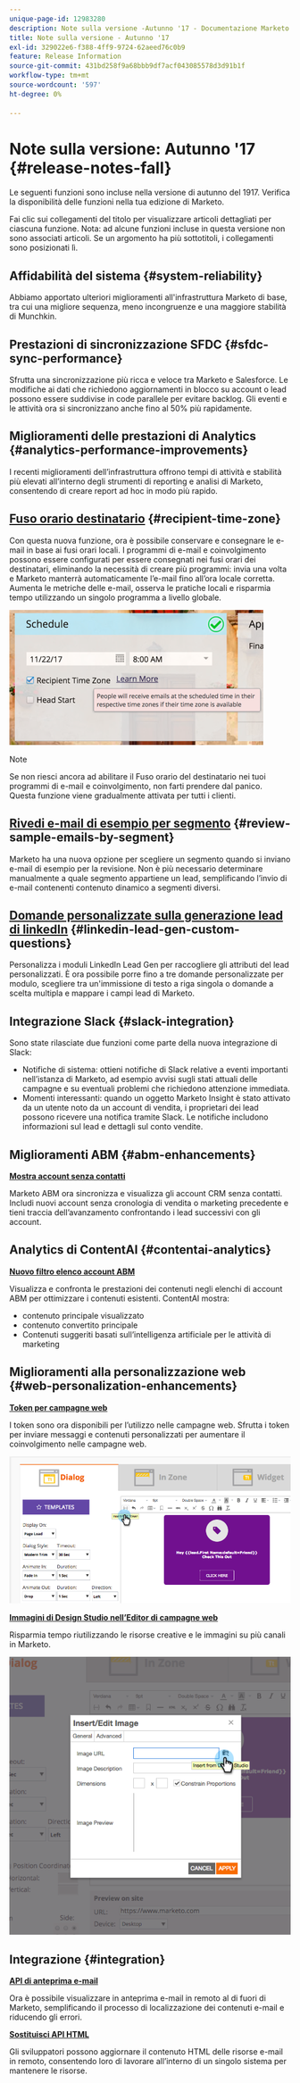 ```yaml
---
unique-page-id: 12983280
description: Note sulla versione -Autunno '17 - Documentazione Marketo - Documentazione del prodotto
title: Note sulla versione - Autunno '17
exl-id: 329022e6-f388-4ff9-9724-62aeed76c0b9
feature: Release Information
source-git-commit: 431bd258f9a68bbb9df7acf043085578d3d91b1f
workflow-type: tm+mt
source-wordcount: '597'
ht-degree: 0%

---
```


# Note sulla versione: Autunno &#39;17 {#release-notes-fall}

Le seguenti funzioni sono incluse nella versione di autunno del 1917. Verifica la disponibilità delle funzioni nella tua edizione di Marketo.

Fai clic sui collegamenti del titolo per visualizzare articoli dettagliati per ciascuna funzione. Nota: ad alcune funzioni incluse in questa versione non sono associati articoli. Se un argomento ha più sottotitoli, i collegamenti sono posizionati lì.

## Affidabilità del sistema {#system-reliability}

Abbiamo apportato ulteriori miglioramenti all&#39;infrastruttura Marketo di base, tra cui una migliore sequenza, meno incongruenze e una maggiore stabilità di Munchkin.

## Prestazioni di sincronizzazione SFDC {#sfdc-sync-performance}

Sfrutta una sincronizzazione più ricca e veloce tra Marketo e Salesforce. Le modifiche ai dati che richiedono aggiornamenti in blocco su account o lead possono essere suddivise in code parallele per evitare backlog. Gli eventi e le attività ora si sincronizzano anche fino al 50% più rapidamente.

## Miglioramenti delle prestazioni di Analytics {#analytics-performance-improvements}

I recenti miglioramenti dell’infrastruttura offrono tempi di attività e stabilità più elevati all’interno degli strumenti di reporting e analisi di Marketo, consentendo di creare report ad hoc in modo più rapido.

## [Fuso orario destinatario](/help/marketo/product-docs/email-marketing/email-programs/email-program-actions/scheduling-with-recipient-time-zone/understanding-recipient-time-zone.md) {#recipient-time-zone}

Con questa nuova funzione, ora è possibile conservare e consegnare le e-mail in base ai fusi orari locali. I programmi di e-mail e coinvolgimento possono essere configurati per essere consegnati nei fusi orari dei destinatari, eliminando la necessità di creare più programmi: invia una volta e Marketo manterrà automaticamente l’e-mail fino all’ora locale corretta. Aumenta le metriche delle e-mail, osserva le pratiche locali e risparmia tempo utilizzando un singolo programma a livello globale.

![](assets/image2017-11-29-8-3a45-3a47.png)

>[!NOTE]
>
>Se non riesci ancora ad abilitare il Fuso orario del destinatario nei tuoi programmi di e-mail e coinvolgimento, non farti prendere dal panico. Questa funzione viene gradualmente attivata per tutti i clienti.

## [Rivedi e-mail di esempio per segmento](/help/marketo/product-docs/email-marketing/general/creating-an-email/send-a-sample-email.md) {#review-sample-emails-by-segment}

Marketo ha una nuova opzione per scegliere un segmento quando si inviano e-mail di esempio per la revisione. Non è più necessario determinare manualmente a quale segmento appartiene un lead, semplificando l’invio di e-mail contenenti contenuto dinamico a segmenti diversi.

## [Domande personalizzate sulla generazione lead di linkedIn](/help/marketo/product-docs/demand-generation/social/social-functions/set-up-linkedin-lead-gen-forms.md) {#linkedin-lead-gen-custom-questions}

Personalizza i moduli LinkedIn Lead Gen per raccogliere gli attributi del lead personalizzati. È ora possibile porre fino a tre domande personalizzate per modulo, scegliere tra un&#39;immissione di testo a riga singola o domande a scelta multipla e mappare i campi lead di Marketo.

## Integrazione Slack {#slack-integration}

Sono state rilasciate due funzioni come parte della nuova integrazione di Slack:

* Notifiche di sistema: ottieni notifiche di Slack relative a eventi importanti nell’istanza di Marketo, ad esempio avvisi sugli stati attuali delle campagne e su eventuali problemi che richiedono attenzione immediata.
* Momenti interessanti: quando un oggetto Marketo Insight è stato attivato da un utente noto da un account di vendita, i proprietari dei lead possono ricevere una notifica tramite Slack. Le notifiche includono informazioni sul lead e dettagli sul conto vendite.

## Miglioramenti ABM {#abm-enhancements}

**[Mostra account senza contatti](https://docs.marketo.com/x/fKCt)**

Marketo ABM ora sincronizza e visualizza gli account CRM senza contatti. Includi nuovi account senza cronologia di vendita o marketing precedente e tieni traccia dell’avanzamento confrontando i lead successivi con gli account.

## Analytics di ContentAI {#contentai-analytics}

**[Nuovo filtro elenco account ABM](https://docs.marketo.com/x/1BPG)**

Visualizza e confronta le prestazioni dei contenuti negli elenchi di account ABM per ottimizzare i contenuti esistenti. ContentAI mostra:

* contenuto principale visualizzato
* contenuto convertito principale
* Contenuti suggeriti basati sull’intelligenza artificiale per le attività di marketing

## Miglioramenti alla personalizzazione web {#web-personalization-enhancements}

**[Token per campagne web](/help/marketo/product-docs/web-personalization/working-with-web-campaigns/using-the-web-personalization-rich-text-editor.md)**

I token sono ora disponibili per l’utilizzo nelle campagne web. Sfrutta i token per inviare messaggi e contenuti personalizzati per aumentare il coinvolgimento nelle campagne web.

![](assets/image2017-11-16-11-3a25-3a7.png)

**[Immagini di Design Studio nell’Editor di campagne web](/help/marketo/product-docs/web-personalization/working-with-web-campaigns/using-the-web-personalization-rich-text-editor.md)**

Risparmia tempo riutilizzando le risorse creative e le immagini su più canali in Marketo.

![](assets/image2017-11-16-11-3a26-3a10.png)

## Integrazione  {#integration}

**[API di anteprima e-mail](https://developers.marketo.com/rest-api/assets/emails/)**

Ora è possibile visualizzare in anteprima e-mail in remoto al di fuori di Marketo, semplificando il processo di localizzazione dei contenuti e-mail e riducendo gli errori.

**[Sostituisci API HTML](https://developers.marketo.com/rest-api/assets/emails/)**

Gli sviluppatori possono aggiornare il contenuto HTML delle risorse e-mail in remoto, consentendo loro di lavorare all’interno di un singolo sistema per mantenere le risorse.
